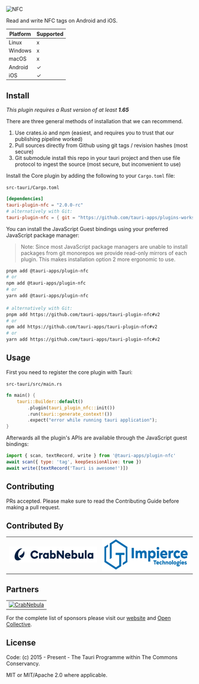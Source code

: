 ![NFC](https://github.com/tauri-apps/plugins-workspace/raw/v2/plugins/nfc/banner.png)

Read and write NFC tags on Android and iOS.

| Platform | Supported |
| -------- | --------- |
| Linux    | x         |
| Windows  | x         |
| macOS    | x         |
| Android  | ✓         |
| iOS      | ✓         |

## Install

_This plugin requires a Rust version of at least **1.65**_

There are three general methods of installation that we can recommend.

1. Use crates.io and npm (easiest, and requires you to trust that our publishing pipeline worked)
2. Pull sources directly from Github using git tags / revision hashes (most secure)
3. Git submodule install this repo in your tauri project and then use file protocol to ingest the source (most secure, but inconvenient to use)

Install the Core plugin by adding the following to your `Cargo.toml` file:

`src-tauri/Cargo.toml`

```toml
[dependencies]
tauri-plugin-nfc = "2.0.0-rc"
# alternatively with Git:
tauri-plugin-nfc = { git = "https://github.com/tauri-apps/plugins-workspace", branch = "v2" }
```

You can install the JavaScript Guest bindings using your preferred JavaScript package manager:

> Note: Since most JavaScript package managers are unable to install packages from git monorepos we provide read-only mirrors of each plugin. This makes installation option 2 more ergonomic to use.

<!-- Add the branch for installations using git! -->

```sh
pnpm add @tauri-apps/plugin-nfc
# or
npm add @tauri-apps/plugin-nfc
# or
yarn add @tauri-apps/plugin-nfc

# alternatively with Git:
pnpm add https://github.com/tauri-apps/tauri-plugin-nfc#v2
# or
npm add https://github.com/tauri-apps/tauri-plugin-nfc#v2
# or
yarn add https://github.com/tauri-apps/tauri-plugin-nfc#v2
```

## Usage

First you need to register the core plugin with Tauri:

`src-tauri/src/main.rs`

```rust
fn main() {
    tauri::Builder::default()
        .plugin(tauri_plugin_nfc::init())
        .run(tauri::generate_context!())
        .expect("error while running tauri application");
}
```

Afterwards all the plugin's APIs are available through the JavaScript guest bindings:

```javascript
import { scan, textRecord, write } from '@tauri-apps/plugin-nfc'
await scan({ type: 'tag', keepSessionAlive: true })
await write([textRecord('Tauri is awesome!')])
```

## Contributing

PRs accepted. Please make sure to read the Contributing Guide before making a pull request.

## Contributed By

<table>
  <tbody>
    <tr>
      <td align="center" valign="middle">
        <a href="https://crabnebula.dev" target="_blank">
          <img src="contributors/crabnebula.svg" alt="CrabNebula" width="283">
        </a>
      </td>
      <td align="center" valign="middle">
        <a href="https://impierce.com" target="_blank">
            <img src="contributors/impierce.svg" alt="Impierce" width="283" height="90">
        </a>
      </td>
    </tr>
  </tbody>
</table>

## Partners

<table>
  <tbody>
    <tr>
      <td align="center" valign="middle">
        <a href="https://crabnebula.dev" target="_blank">
          <img src="https://github.com/tauri-apps/plugins-workspace/raw/v2/.github/sponsors/crabnebula.svg" alt="CrabNebula" width="283">
        </a>
      </td>
    </tr>
  </tbody>
</table>

For the complete list of sponsors please visit our [website](https://tauri.app#sponsors) and [Open Collective](https://opencollective.com/tauri).

## License

Code: (c) 2015 - Present - The Tauri Programme within The Commons Conservancy.

MIT or MIT/Apache 2.0 where applicable.
